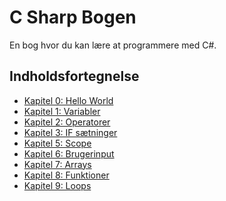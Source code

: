 # C Sharp Bogen

En bog hvor du kan lære at programmere med C#.

## Indholdsfortegnelse
 - [Kapitel 0: Hello World]()
 - [Kapitel 1: Variabler](./Variabler/Variabler.md)
 - [Kapitel 2: Operatorer](./Operatorer/Operatorer.md)
 - [Kapitel 3: IF sætninger](./IF/IF.md)
 - [Kapitel 5: Scope](./Scope/Scope.md)
 - [Kapitel 6: Brugerinput](./Brugerinput/Brugerinput.md)
 - [Kapitel 7: Arrays](./Brugerinput/Brugerinput.md)
 - [Kapitel 8: Funktioner](./Funktioner/Funktioner.md)
 - [Kapitel 9: Loops](./Loops/Loops.md)
